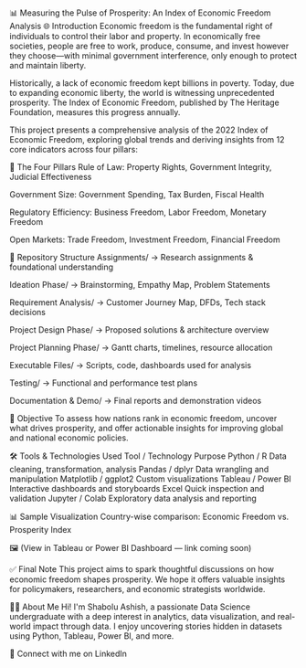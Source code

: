 📊 Measuring the Pulse of Prosperity: An Index of Economic Freedom Analysis
🌐 Introduction
Economic freedom is the fundamental right of individuals to control their labor and property. In economically free societies, people are free to work, produce, consume, and invest however they choose—with minimal government interference, only enough to protect and maintain liberty.

Historically, a lack of economic freedom kept billions in poverty. Today, due to expanding economic liberty, the world is witnessing unprecedented prosperity. The Index of Economic Freedom, published by The Heritage Foundation, measures this progress annually.

This project presents a comprehensive analysis of the 2022 Index of Economic Freedom, exploring global trends and deriving insights from 12 core indicators across four pillars:

🧱 The Four Pillars
Rule of Law: Property Rights, Government Integrity, Judicial Effectiveness

Government Size: Government Spending, Tax Burden, Fiscal Health

Regulatory Efficiency: Business Freedom, Labor Freedom, Monetary Freedom

Open Markets: Trade Freedom, Investment Freedom, Financial Freedom

📁 Repository Structure
Assignments/ → Research assignments & foundational understanding

Ideation Phase/ → Brainstorming, Empathy Map, Problem Statements

Requirement Analysis/ → Customer Journey Map, DFDs, Tech stack decisions

Project Design Phase/ → Proposed solutions & architecture overview

Project Planning Phase/ → Gantt charts, timelines, resource allocation

Executable Files/ → Scripts, code, dashboards used for analysis

Testing/ → Functional and performance test plans

Documentation & Demo/ → Final reports and demonstration videos

📌 Objective
To assess how nations rank in economic freedom, uncover what drives prosperity, and offer actionable insights for improving global and national economic policies.

🛠️ Tools & Technologies Used
Tool / Technology	Purpose
Python / R	Data cleaning, transformation, analysis
Pandas / dplyr	Data wrangling and manipulation
Matplotlib / ggplot2	Custom visualizations
Tableau / Power BI	Interactive dashboards and storyboards
Excel	Quick inspection and validation
Jupyter / Colab	Exploratory data analysis and reporting

📊 Sample Visualization
Country-wise comparison: Economic Freedom vs. Prosperity Index

🖼️ (View in Tableau or Power BI Dashboard — link coming soon)

✅ Final Note
This project aims to spark thoughtful discussions on how economic freedom shapes prosperity. We hope it offers valuable insights for policymakers, researchers, and economic strategists worldwide.

👩‍💻 About Me
Hi! I'm Shabolu Ashish, a passionate Data Science undergraduate with a deep interest in analytics, data visualization, and real-world impact through data. I enjoy uncovering stories hidden in datasets using Python, Tableau, Power BI, and more.

📎 Connect with me on LinkedIn

